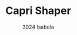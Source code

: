 ---
layout: product
title: Capri Shaper 
subtitle: 3024 Isabela
price: '38.00'
feature_image: 
  - /neopower-net/3024-front.png
  - /neopower-net/3024-side.png
categories: 
  - The Upgraders
  - Tummy & Waist
  - Back Support
  - Rear & Hips
  - Thighs & Legs
  - Full Body
  - Daily Use
  - Post Surgical
  - Postpartum
  - Body Shapers
  - 3 Hooks & Eye
---